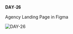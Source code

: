 𝐃𝐀𝐘-𝟐𝟔

Agency Landing Page in Figma

![DAY-26](https://user-images.githubusercontent.com/85480387/209781172-331f0378-bafb-4af3-a956-9ea52604da13.png)
